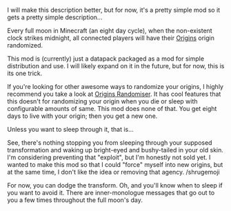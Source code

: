 I will make this description better, but for now, it's a pretty simple mod so it gets a pretty simple description...  
  
Every full moon in Minecraft (an eight day cycle), when the non-existent clock strikes midnight, all connected players will have their [Origins](https://www.curseforge.com/minecraft/mc-mods/origins) origin randomized.  
  
This mod is (currently) just a datapack packaged as a mod for simple distribution and use. I will likely expand on it in the future, but for now, this is its one trick.  
  
If you're looking for other awesome ways to randomize your origins, I highly recommend you take a look at [Origins Randomiser](https://www.curseforge.com/minecraft/mc-mods/origins-randomiser). It has cool features that this doesn't for randomizing your origin when you die or sleep with configurable amounts of same. This mod does none of that. You get eight days to live with your origin; then you get a new one.  
  
Unless you want to sleep through it, that is...  
  
See, there's nothing stopping you from sleeping through your supposed transformation and waking up bright-eyed and bushy-tailed in your old skin. I'm considering preventing that "exploit", but I'm honestly not sold yet. I wanted to make this mod so that I could "force" myself into new origins, but at the same time, I don't like the idea or removing that agency. /shrugemoji
  
For now, you can dodge the transform. Oh, and you'll know when to sleep if you want to avoid it. There are inner-monologue messages that go out to you a few times throughout the full moon's day.  
